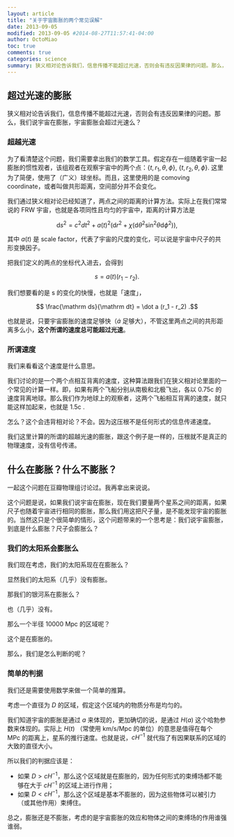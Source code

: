 ```yaml
---
layout: article
title: "关于宇宙膨胀的两个常见误解"
date: 2013-09-05
modified: 2013-09-05 #2014-08-27T11:57:41-04:00
author: OctoMiao
toc: true
comments: true
categories: science
summary: 狭义相对论告诉我们，信息传播不能超过光速，否则会有违反因果律的问题。那么，我们说宇宙在膨胀，宇宙膨胀会超过光速么？什么在膨胀？什么不膨胀？
---
```




## 超过光速的膨胀

狭义相对论告诉我们，信息传播不能超过光速，否则会有违反因果律的问题。那么，我们说宇宙在膨胀，宇宙膨胀会超过光速么？

### 超越光速

为了看清楚这个问题，我们需要拿出我们的数学工具。假定存在一组随着宇宙一起膨胀的惯性观者，该组观者在观察宇宙中的两个点：$\{t, r_1,\theta,\phi \}$, $\{t, r_2,\theta,\phi\}$. 这里为了简便，使用了（广义）球坐标。而且，这里使用的是 comoving coordinate，或者叫做共形距离，空间部分并不会变化。

我们通过狭义相对论已经知道了，两点之间的距离的计算方法。实际上在我们常常说的 FRW 宇宙，也就是各项同性且均匀的宇宙中，距离的计算方法是

$$ \mathrm ds^2 = c^2 dt^2 + a(t)^2( \mathrm dr^2 + \chi ( \mathrm d\theta^2 \sin^2\theta \mathrm d\phi^2 ) ) ,$$

其中 $a(t)$ 是 scale factor，代表了宇宙的尺度的变化，可以说是宇宙中尺子的共形变换因子。

把我们定义的两点的坐标代入进去，会得到

$$ s = a(t) (r_1 - r_2) .$$

我们想要看的是 s 的变化的快慢，也就是「速度」，

$$ \frac{\mathrm ds}{\mathrm dt} = \dot a (r_1 - r_2) .$$

也就是说，只要宇宙膨胀的速度足够快（$\dot a$ 足够大），不管这里两点之间的共形距离多么小，**这个所谓的速度总可能超过光速**。

### 所谓速度

我们来看看这个速度是什么意思。

我们讨论的是一个两个点相互背离的速度，这种算法跟我们在狭义相对论里面的一个常见的计算一样。即，如果有两个飞船分别从南极和北极飞出，各以 0.75c 的速度背离地球。那么我们作为地球上的观察者，这两个飞船相互背离的速度，就只能这样加起来，也就是 1.5c . 

怎么？这个会违背相对论？不会。因为这压根不是任何形式的信息传递速度。

我们这里计算的所谓的超越光速的膨胀，跟这个例子是一样的，压根就不是真正的物理速度，没有信号传递。


## 什么在膨胀？什么不膨胀？

一起这个问题在豆瓣物理组讨论过。我再拿出来说说。

这个问题是说，如果我们说宇宙在膨胀，现在我们要量两个星系之间的距离，如果尺子也随着宇宙进行相同的膨胀，那么我们用这把尺子量，是不能发现宇宙的膨胀的。当然这只是个很简单的情形，这个问题带来的一个思考是：我们说宇宙膨胀，到底是什么膨胀？尺子会膨胀么？

### 我们的太阳系会膨胀么

我们现在考虑，我们的太阳系现在在膨胀么？

显然我们的太阳系（几乎）没有膨胀。

那我们的银河系在膨胀么？

也（几乎）没有。

那么一个半径 10000 Mpc 的区域呢？

这个是在膨胀的。

那么，我们是怎么判断的呢？

### 简单的判据

我们还是需要使用数学来做一个简单的推算。

考虑一个直径为 $D$ 的区域，假定这个区域内的物质分布是均匀的。

我们知道宇宙的膨胀是通过 $a$ 来体现的，更加确切的说，是通过 $H(a)$ 这个哈勃参数来体现的。实际上 $H(t)$ （常使用 km/s/Mpc 的单位）的意思是值得在每个 MPc 的距离上，星系的推行速度。也就是说，$c H^{-1}$ 就代指了有因果联系的区域的大致的直径大小。

所以我们的判据应该是：

* 如果 $D\gt c H^{-1}$，那么这个区域就是在膨胀的，因为任何形式的束缚场都不能够在大于 $cH^{-1}$ 的区域上进行作用；
* 如果 $D\lt c H^{-1}$，那么这个区域是基本不膨胀的，因为这些物体可以被引力（或其他作用）束缚住。

总之，膨胀还是不膨胀，考虑的是宇宙膨胀的效应和物体之间的束缚场的作用谁强谁弱。




















